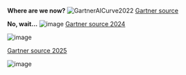 **Where are we now?**
![GartnerAICurve2022](https://user-images.githubusercontent.com/71346897/199862060-cd54c9ee-a71c-409e-95b5-7ffe978a114a.jpg)
[Gartner source](https://www.gartner.com.au/en/articles/what-is-new-in-artificial-intelligence-from-the-2022-gartner-hype-cycle)

**No, wait...**
![image](https://github.com/rtrelease/Jetson-Symbolics-Neuromorphics/assets/71346897/62c268ef-0326-499e-82e7-fcc7ba83f342)
[Gartner source 2024](https://www.gartner.com/en/articles/4-emerging-technologies-you-need-to-know-about)

![image](https://github.com/user-attachments/assets/07df8106-0fef-44ff-ac99-6e344426c79c)


[Gartner source 2025](https://emt.gartnerweb.com/ngw/globalassets/en/newsroom/images/graphs/et-hc-2025-press-release.jpg)

![image](https://github.com/user-attachments/assets/1a3e0604-70f3-4623-9124-782883b3e900)
